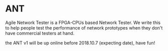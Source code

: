 # ANT
Agile Network Tester is a FPGA-CPUs based Network Tester. We write this to help people test the performance of network prototypes 
when they don't have commercial testers at hand.

the ANT v1 will be up online before 2018.10.7 (expecting date), have fun!
